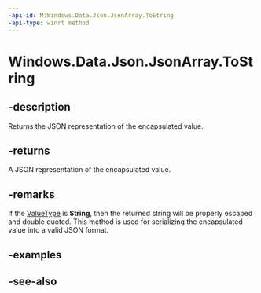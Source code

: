 ```yaml
---
-api-id: M:Windows.Data.Json.JsonArray.ToString
-api-type: winrt method
---
```


<!-- Method syntax
public string ToString()
-->

# Windows.Data.Json.JsonArray.ToString

## -description
Returns the JSON representation of the encapsulated value.

## -returns
A JSON representation of the encapsulated value.

## -remarks
If the [ValueType](ijsonvalue_valuetype.md) is **String**, then the returned string will be properly escaped and double quoted. This method is used for serializing the encapsulated value into a valid JSON format.

## -examples

## -see-also
